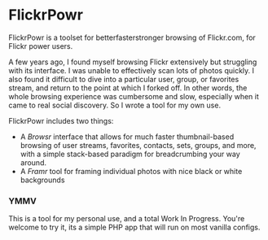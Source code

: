 # FlickrPowr

FlickrPowr is a toolset for betterfasterstronger browsing of Flickr.com, for Flickr power users.  

A few years ago, I found myself browsing Flickr extensively but struggling with its interface. I was unable
to effectively scan lots of photos quickly. I also found it difficult to dive into a particular user, group, 
or favorites stream, and return to the point at which I forked off. In other words, the whole browsing experience
was cumbersome and slow, especially when it came to real social discovery.  So I wrote a tool for my own use.

FlickrPowr includes two things:

* A _Browsr_ interface that allows for much faster thumbnail-based browsing of user streams, favorites, contacts, sets, 
  groups, and more, with a simple stack-based paradigm for breadcrumbing your way around.
* A _Framr_ tool for framing individual photos with nice black or white backgrounds   

### YMMV

This is a tool for my personal use, and a total Work In Progress.  You're welcome to try it, its a simple PHP app that will run on most vanilla configs.


